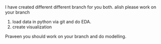 I have created different different branch for you both.
alish please work on your branch 
1. load data in python via git and do EDA.
2. create visualization 


Praveen you should work on your branch and do modelling.
